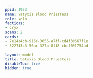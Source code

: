 ```yaml
---
ppid: 3953
name: Satyxis Blood Priestess
role: solo
factions:
- cryx
scans: 2
cards:
- 7e14b4cb-916d-3656-a7df-cd4f39667f1e
- 5227d3c3-56ac-327b-8f38-cbcf091754ad

layout: model
title: Satyxis Blood Priestess
disableToc: true
hidden: true
---
```


